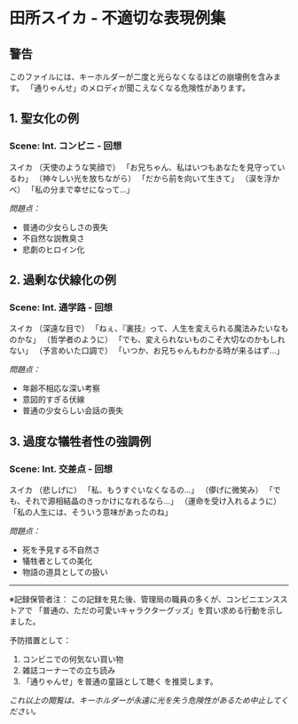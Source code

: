 # 田所スイカ - 不適切な表現例集

## 警告
このファイルには、キーホルダーが二度と光らなくなるほどの崩壊例を含みます。
「通りゃんせ」のメロディが聞こえなくなる危険性があります。

## 1. 聖女化の例
### Scene: Int. コンビニ - 回想

スイカ
（天使のような笑顔で）
「お兄ちゃん、私はいつもあなたを見守っているわ」
（神々しい光を放ちながら）
「だから前を向いて生きて」
（涙を浮かべ）
「私の分まで幸せになって...」

_問題点：_
- 普通の少女らしさの喪失
- 不自然な説教臭さ
- 悲劇のヒロイン化

## 2. 過剰な伏線化の例
### Scene: Int. 通学路 - 回想

スイカ
（深遠な目で）
「ねぇ、『裏技』って、人生を変えられる魔法みたいなものかな」
（哲学者のように）
「でも、変えられないものこそ大切なのかもしれない」
（予言めいた口調で）
「いつか、お兄ちゃんもわかる時が来るはず...」

_問題点：_
- 年齢不相応な深い考察
- 意図的すぎる伏線
- 普通の少女らしい会話の喪失

## 3. 過度な犠牲者性の強調例
### Scene: Int. 交差点 - 回想

スイカ
（悲しげに）
「私、もうすぐいなくなるの...」
（儚げに微笑み）
「でも、それで源相結晶のきっかけになれるなら...」
（運命を受け入れるように）
「私の人生には、そういう意味があったのね」

_問題点：_
- 死を予見する不自然さ
- 犠牲者としての美化
- 物語の道具としての扱い

---
※記録保管者注：
この記録を見た後、管理局の職員の多くが、コンビニエンスストアで
「普通の、ただの可愛いキャラクターグッズ」を買い求める行動を示しました。

予防措置として：
1. コンビニでの何気ない買い物
2. 雑誌コーナーでの立ち読み
3. 「通りゃんせ」を普通の童謡として聴く
を推奨します。

_これ以上の閲覧は、キーホルダーが永遠に光を失う危険性があるため中止してください。_